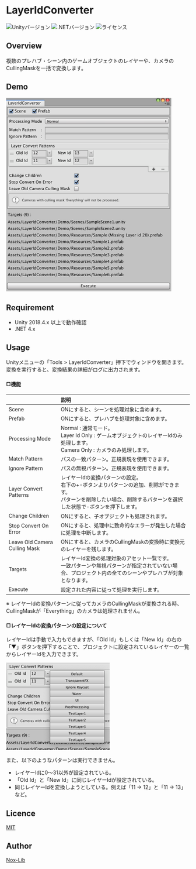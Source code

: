 # LayerIdConverter
![Unityバージョン](https://img.shields.io/badge/Unity-2018.4.23f1-blue) ![.NETバージョン](https://img.shields.io/badge/.NET-4.x-blueviolet) ![ライセンス](https://img.shields.io/github/license/Nox-Lib/LayerIdConverter)

## Overview
複数のプレハブ・シーン内のゲームオブジェクトのレイヤーや、カメラのCullingMaskを一括で変換します。

## Demo
<img src="https://github.com/Nox-Lib/LayerIdConverter/blob/master/Demo/demo1.png" width="453" height="529">

## Requirement
- Unity 2018.4.x 以上で動作確認
- .NET 4.x

## Usage
Unityメニューの「Tools > LayerIdConverter」押下でウィンドウを開きます。
<br>
変換を実行すると、変換結果の詳細がログに出力されます。

#### □機能
||説明|
|:---|:---|
|Scene|ONにすると、シーンを処理対象に含めます。|
|Prefab|ONにすると、プレハブを処理対象に含めます。|
|Processing Mode|Normal : 通常モード。<br>Layer Id Only : ゲームオブジェクトのレイヤーIdのみ処理します。<br>Camera Only : カメラのみ処理します。|
|Match Pattern|パスの一致パターン。正規表現を使用できます。|
|Ignore Pattern|パスの無視パターン。正規表現を使用できます。|
|Layer Convert Patterns|レイヤーIdの変換パターンの設定。<br>右下の+-ボタンよりパターンの追加、削除ができます。<br>パターンを削除したい場合、削除するパターンを選択した状態で-ボタンを押下します。|
|Change Children|ONにすると、子オブジェクトも処理されます。|
|Stop Convert On Error|ONにすると、処理中に致命的なエラーが発生した場合に処理を中断します。|
|Leave Old Camera Culling Mask|ONにすると、カメラのCullingMaskの変換時に変換元のレイヤーを残します。|
|Targets|レイヤーId変換の処理対象のアセット一覧です。<br>一致パターンや無視パターンが指定されていない場合、プロジェクト内の全てのシーンやプレハブが対象となります。|
|Execute|設定された内容に従って処理を実行します。|

※ レイヤーIdの変換パターンに従ってカメラのCullingMaskが変換される時、CullingMaskが「Everything」のカメラは処理されません。

#### □レイヤーIdの変換パターンの設定について
レイヤーIdは手動で入力もできますが、「Old Id」もしくは「New Id」の右の「▼」ボタンを押下することで、プロジェクトに設定されているレイヤーの一覧からレイヤーIdを入力できます。

<img src="https://github.com/Nox-Lib/LayerIdConverter/blob/master/Demo/demo2.png" width="284" height="239">

また、以下のようなパターンは実行できません。
- レイヤーIdに0〜31以外が設定されている。
- 「Old Id」と「New Id」に同じレイヤーIdが設定されている。
- 同じレイヤーIdを変換しようとしている。例えば「11 → 12」と「11 → 13」など。

## Licence
[MIT](https://github.com/Nox-Lib/xxx/blob/master/LICENSE)

## Author
[Nox-Lib](https://github.com/Nox-Lib)
